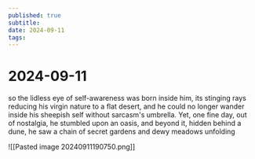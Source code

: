 ```yaml
---
published: true
subtitle: 
date: 2024-09-11
tags: 
---
```


# 2024-09-11

<p align="justify">

so the lidless eye of self-awareness was born inside him, its stinging rays reducing his virgin nature to a flat desert, and he could no longer wander inside his sheepish self without sarcasm's umbrella. Yet, one fine day, out of nostalgia, he stumbled upon an oasis, and beyond it, hidden behind a dune, he saw a chain of secret gardens and dewy meadows unfolding

</p>

![[Pasted image 20240911190750.png]]